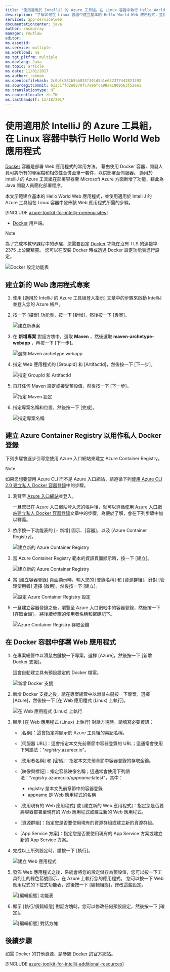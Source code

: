 ```yaml
---
title: "使用適用於 IntelliJ 的 Azure 工具組，在 Linux 容器中執行 Hello World Web 應用程式"
description: "了解如何在 Linux 容器中建立基本的 Hello World Web 應用程式，並使用適用於 IntelliJ 的 Azure 工具組將其發佈至 Azure。"
services: app-service\web
documentationcenter: java
author: rmcmurray
manager: routlaw
editor: 
ms.assetid: 
ms.service: multiple
ms.workload: na
ms.tgt_pltfrm: multiple
ms.devlang: Java
ms.topic: article
ms.date: 11/01/2017
ms.author: robmcm
ms.openlocfilehash: 2c0bfc581b5bb033f301d5a1e632377442821392
ms.sourcegitcommit: 613c1ffd2e0279fc7a96fca98aa1809563f52ee1
ms.translationtype: HT
ms.contentlocale: zh-TW
ms.lasthandoff: 11/18/2017
---
```

# <a name="run-a-hello-world-web-app-in-a-linux-container-by-using-the-azure-toolkit-for-intellij"></a>使用適用於 IntelliJ 的 Azure 工具組，在 Linux 容器中執行 Hello World Web 應用程式

[Docker] 容器是部署 Web 應用程式的常用方法。 藉由使用 Docker 容器，開發人員可將所有的專案檔和相依性合併至單一套件，以供部署至伺服器。 適用於 IntelliJ 的 Azure 工具組在部署容器至 Microsoft Azure 方面新增了功能，藉此為 Java 開發人員簡化部署程序。

本文示範建立基本的 Hello World Web 應用程式，並使用適用於 IntelliJ 的 Azure 工具組在 Linux 容器中發佈該 Web 應用程式所需的步驟。

[!INCLUDE [azure-toolkit-for-intellij-prerequisites](../includes/azure-toolkit-for-intellij-prerequisites.md)]
* [Docker] 用戶端。

> [!NOTE]
>
> 為了完成本教學課程中的步驟，您需要設定 [Docker] 才能在沒有 TLS 的連接埠 2375 上公開精靈。 您可以在安裝 Docker 時或透過 Docker 設定功能表進行設定。
>
> ![Docker 設定功能表][docker-settings-menu]
>

## <a name="create-a-new-web-app-project"></a>建立新的 Web 應用程式專案

1. 使用 [適用於 IntelliJ 的 Azure 工具組登入指示] 文章中的步驟來啟動 IntelliJ 並登入您的 Azure 帳戶。

1. 按一下 [檔案] 功能表，按一下 [新增]，然後按一下 [專案]。
   
   ![建立新專案][file-new-project]

1. 在 **新增專案** 對話方塊中，選取 **Maven** ，然後選取 **maven-archetype-webapp** ，再按一下 [下一步]。
   
   ![選擇 Maven archetype webapp][maven-archetype-webapp]
   
1. 指定 Web 應用程式的 [GroupId] 和 [ArtifactId]，然後按一下 [下一步]。
   
   ![指定 GroupId 和 ArtifactId][groupid-and-artifactid]

1. 自訂任何 Maven 設定或接受預設值，然後按一下 [下一步]。
   
   ![指定 Maven 設定][maven-options]

1. 指定專案名稱和位置，然後按一下 [完成]。
   
   ![指定專案名稱][project-name]

## <a name="create-an-azure-container-registry-to-use-as-a-private-docker-registry"></a>建立 Azure Container Registry 以用作私人 Docker 登錄

下列步驟會逐步引導您使用 Azure 入口網站來建立 Azure Container Registry。

> [!NOTE]
>
> 如果您想要使用 Azure CLI 而不是 Azure 入口網站，請遵循下列[使用 Azure CLI 2.0 建立私人 Docker 容器登錄][Create Docker Registry using Azure CLI]中的步驟。
>

1. 瀏覽至 [Azure 入口網站]並登入。

   一旦您已在 Azure 入口網站登入您的帳戶後，就可以遵循[使用 Azure 入口網站建立私人 Docker 容器登錄]文章中的步驟，為便於了解，會在下列步驟中加以釋義。

1. 依序按一下功能表的 [+ 新增] 圖示、[容器]，以及 [Azure Container Registry]。
   
   ![建立新的 Azure Container Registry][AR01]

1. 當 Azure Container Registry 範本的資訊頁面顯示時，按一下 [建立]。 

   ![建立新的 Azure Container Registry][AR02]

1. 當 [建立容器登錄] 頁面顯示時，輸入您的 [登錄名稱] 和 [資源群組]，針對 [管理使用者] 選擇 [啟用]，然後按一下 [建立]。

   ![設定 Azure Container Registry 設定][AR03]

1. 一旦建立容器登錄之後，瀏覽至 Azure 入口網站中的容器登錄，然後按一下 [存取金鑰]。 將後續步驟的使用者名稱和密碼記下。

   ![Azure Container Registry 存取金鑰][AR04]

## <a name="deploy-your-web-app-in-a-docker-container"></a>在 Docker 容器中部署 Web 應用程式

1. 在專案總管中以滑鼠右鍵按一下專案，選擇 [Azure]，然後按一下 [新增 Docker 支援]。

   這會自動建立具有預設設定的 Docker 檔案。

   ![新增 Docker 支援][add-docker-support]

1. 新增 Docker 支援之後，請在專案總管中以滑鼠右鍵按一下專案，選擇 [Azure]，然後按一下 [在 Web 應用程式 (Linux) 上執行]。

   ![在 Web 應用程式 (Linux) 上執行][run-on-web-app-linux]

1. 顯示 [在 Web 應用程式 (Linux) 上執行] 對話方塊時，請填寫必要資訊：

   * [名稱]：這會指定將顯示於 Azure 工具組的易記名稱。 

   * [伺服器 URL]：這會指定本文先前章節中容器登錄的 URL；這通常會使用下列語法："*registry*.azurecr.io"。 

   * [使用者名稱] 和 [密碼]：指定本文先前章節中容器登錄的存取金鑰。 

   * [映像與標記]：指定容器映像名稱；這通常會使用下列語法："*registry*.azurecr.io/*appname*:latest"，其中： 
      * registry 是本文先前章節中的容器登錄 
      * appname 是 Web 應用程式的名稱 

   * [使用現有的 Web 應用程式] 或 [建立新的 Web 應用程式]：指定您是否要將容器部署至現有的 Web 應用程式或建立新的 Web 應用程式。 

   * [資源群組]：指定您是否要使用現有的資源群組或建立新的資源群組。 

   * [App Service 方案]：指定您是否要使用現有的 App Service 方案或建立新的 App Service 方案。 

1. 完成以上所列設定時，請按一下 [執行]。

   ![建立 Web 應用程式][create-web-app]

1. 發佈 Web 應用程式之後，系統會將您的設定儲存為預設值，您可以按一下工具列上的綠色箭號圖示，在 Azure 上執行您的應用程式。 您可以按一下 Web 應用程式的下拉式功能表，然後按一下 [編輯組態]，修改這些設定。

   ![[編輯組態] 功能表][edit-configuration-menu]

1. 顯示 [執行/偵錯組態] 對話方塊時，您可以修改任何預設設定，然後按一下 [確定]。

   ![[編輯組態] 對話方塊][edit-configuration-dialog]

## <a name="next-steps"></a>後續步驟

如需 Docker 的其他資源，請參閱 [Docker 的官方網站][Docker]。

[!INCLUDE [azure-toolkit-for-intellij-additional-resources](../includes/azure-toolkit-for-intellij-additional-resources.md)]

<!-- URL List -->

[Azure 入口網站]: https://portal.azure.com/
[使用 Azure 入口網站建立私人 Docker 容器登錄]: /azure/container-registry/container-registry-get-started-portal
[Azure Java Developer Center]: https://azure.microsoft.com/develop/java/
[Java Tools for Visual Studio Team Services]: https://java.visualstudio.com/
[Create Docker Registry using Azure CLI]: /azure/container-registry/container-registry-get-started-azure-cli

[Docker]: https://www.docker.com/
[Configuring artifacts]: https://www.jetbrains.com/help/idea/2016.1/configuring-artifacts.html

<!-- IMG List -->

[AR01]: media/azure-toolkit-for-intellij-hello-world-web-app-linux/AR01.png
[AR02]: media/azure-toolkit-for-intellij-hello-world-web-app-linux/AR02.png
[AR03]: media/azure-toolkit-for-intellij-hello-world-web-app-linux/AR03.png
[AR04]: media/azure-toolkit-for-intellij-hello-world-web-app-linux/AR04.png

[docker-settings-menu]: media/azure-toolkit-for-intellij-hello-world-web-app-linux/docker-settings-menu.png
[file-new-project]: media/azure-toolkit-for-intellij-hello-world-web-app-linux/file-new-project.png
[maven-archetype-webapp]: media/azure-toolkit-for-intellij-hello-world-web-app-linux/maven-archetype-webapp.png
[groupid-and-artifactid]: media/azure-toolkit-for-intellij-hello-world-web-app-linux/groupid-and-artifactid.png
[maven-options]: media/azure-toolkit-for-intellij-hello-world-web-app-linux/maven-options.png
[project-name]: media/azure-toolkit-for-intellij-hello-world-web-app-linux/project-name.png
[add-docker-support]: media/azure-toolkit-for-intellij-hello-world-web-app-linux/add-docker-support.png
[run-on-web-app-linux]: media/azure-toolkit-for-intellij-hello-world-web-app-linux/run-on-web-app-linux.png
[create-web-app]: media/azure-toolkit-for-intellij-hello-world-web-app-linux/create-web-app.png
[edit-configuration-menu]: media/azure-toolkit-for-intellij-hello-world-web-app-linux/edit-configuration-menu.png
[edit-configuration-dialog]: media/azure-toolkit-for-intellij-hello-world-web-app-linux/edit-configuration-dialog.png
[successfully-deployed]: media/azure-toolkit-for-intellij-hello-world-web-app-linux/successfully-deployed.png
